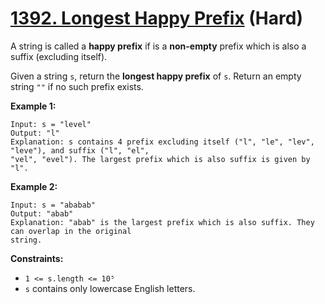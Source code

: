 # [1392. Longest Happy Prefix][link] (Hard)

[link]: https://leetcode.com/problems/longest-happy-prefix/

A string is called a **happy prefix** if is a **non-empty** prefix which is also a suffix (excluding
itself).

Given a string `s`, return the **longest happy prefix** of `s`. Return an empty string `""` if no
such prefix exists.

**Example 1:**

```
Input: s = "level"
Output: "l"
Explanation: s contains 4 prefix excluding itself ("l", "le", "lev", "leve"), and suffix ("l", "el",
"vel", "evel"). The largest prefix which is also suffix is given by "l".
```

**Example 2:**

```
Input: s = "ababab"
Output: "abab"
Explanation: "abab" is the largest prefix which is also suffix. They can overlap in the original
string.
```

**Constraints:**

- `1 <= s.length <= 10⁵`
- `s` contains only lowercase English letters.
